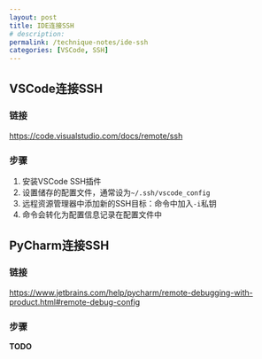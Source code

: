 ```yaml
---
layout: post
title: IDE连接SSH
# description: 
permalink: /technique-notes/ide-ssh
categories: [VSCode, SSH]
---
```


## VSCode连接SSH

### 链接

<https://code.visualstudio.com/docs/remote/ssh>

### 步骤

1. 安装VSCode SSH插件
2. 设置储存的配置文件，通常设为`~/.ssh/vscode_config`
3. 远程资源管理器中添加新的SSH目标：命令中加入`-i`私钥
4. 命令会转化为配置信息记录在配置文件中

## PyCharm连接SSH

### 链接

<https://www.jetbrains.com/help/pycharm/remote-debugging-with-product.html#remote-debug-config>

### 步骤

**TODO**
